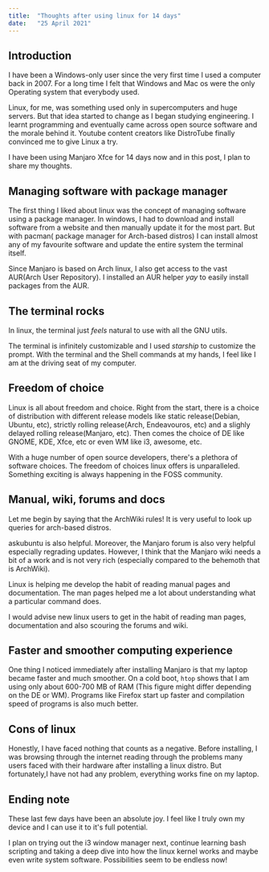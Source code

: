 ```yaml
---
title:  "Thoughts after using linux for 14 days"
date:   "25 April 2021"
---
```


## Introduction

I have been a Windows-only user since the very first time I used a computer back in 2007. For a long time I felt 
that Windows and Mac os were the only Operating system that everybody used.

Linux, for me, was something used only in supercomputers and huge servers. But that idea started to change as I 
began studying engineering. I learnt programming and eventually came across open source software and the morale 
behind it. Youtube content creators like DistroTube finally convinced me to give Linux a try. 

I have been using Manjaro Xfce for 14 days now and in this post, I plan to share my thoughts. 

## Managing software with package manager

The first thing I liked about linux was the concept of managing software using a package manager. In windows, I had
to download and install software from a website and then manually update it for the most part. But with pacman(
package manager for Arch-based distros) I can install almost any of my favourite software and update the entire 
system the terminal itself. 

Since Manjaro is based on Arch linux, I also get access to the vast AUR(Arch User Repository). I installed an AUR
helper *yay* to easily install packages from the AUR.

## The terminal rocks

In linux, the terminal just *feels* natural to use with all the GNU utils. 

The terminal is infinitely customizable and I used *starship* to customize the prompt. With the terminal and the
Shell commands at my hands, I feel like I am at the driving seat of my computer.

## Freedom of choice 

Linux is all about freedom and choice. Right from the start, there is a choice of distribution with different 
release models like static release(Debian, Ubuntu, etc), strictly rolling release(Arch, Endeavouros, etc) and a 
slighly delayed rolling release(Manjaro, etc). Then comes the choice of DE like GNOME, KDE, Xfce, etc or even WM
like i3, awesome, etc.

With a huge number of open source developers, there's a plethora of software choices. The freedom of choices 
linux offers is unparalleled. Something exciting is always happening in the FOSS community.

## Manual, wiki, forums and docs

Let me begin by saying that the ArchWiki rules! It is very useful to look up queries for arch-based distros.

askubuntu is also helpful. Moreover, the Manjaro forum is also very helpful especially regrading updates.
However, I think that the Manjaro wiki needs a bit of a work and is not very rich (especially compared to the 
behemoth that is ArchWiki).

Linux is helping me develop the habit of reading manual pages and documentation. The man pages helped me a lot
about understanding what a particular command does. 

I would advise new linux users to get in the habit of reading man pages, documentation and also scouring the 
forums and wiki. 

## Faster and smoother computing experience

One thing I noticed immediately after installing Manjaro is that my laptop became faster and much smoother. On a 
cold boot, `htop` shows that I am using only about 600-700 MB of RAM (This figure might differ depending on the 
DE or WM). Programs like Firefox start up faster and compilation speed of programs is also much better.

## Cons of linux

Honestly, I have faced nothing that counts as a negative. Before installing, I was browsing through the internet
reading through the problems many users faced with their hardware after installing a linux distro. But fortunately,I have not had any problem, everything works fine on my laptop. 

## Ending note

These last few days have been an absolute joy. I feel like I truly own my device and I can use it to it's full
potential.

I plan on trying out the i3 window manager next, continue learning bash scripting and taking a deep dive into how
the linux kernel works and maybe even write system software. Possibilities seem to be endless now! 
